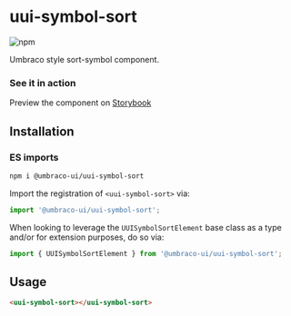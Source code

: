 # uui-symbol-sort

![npm](https://img.shields.io/npm/v/@umbraco-ui/uui-symbol-sort?logoColor=%231B264F)

Umbraco style sort-symbol component.

### See it in action

Preview the component on [Storybook](http://localhost:6006/?path=/story/uui-symbol-sort)

## Installation

### ES imports

```zsh
npm i @umbraco-ui/uui-symbol-sort
```

Import the registration of `<uui-symbol-sort>` via:

```javascript
import '@umbraco-ui/uui-symbol-sort';
```

When looking to leverage the `UUISymbolSortElement` base class as a type and/or for extension purposes, do so via:

```javascript
import { UUISymbolSortElement } from '@umbraco-ui/uui-symbol-sort';
```

## Usage

```html
<uui-symbol-sort></uui-symbol-sort>
```
